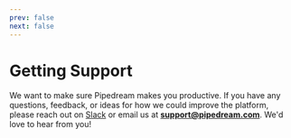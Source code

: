 ```yaml
---
prev: false
next: false
---
```


# Getting Support

We want to make sure Pipedream makes you productive. If you have any questions, feedback, or ideas for how we could improve the platform, please reach out on [Slack](https://pipedream.com/community) or email us at <span style="font-weight: bold">support@pipedream.com</span>. We'd love to hear from you!
